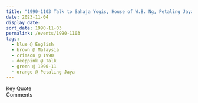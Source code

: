 ```yaml
---
title: "1990-1103 Talk to Sahaja Yogis, House of W.B. Ng, Petaling Jaya (15 kms W of Kuala Lumpur), Malaysia"
date: 2023-11-04
display_date: 
sort_date: 1990-11-03
permalink: /events/1990-1103
tags:
  - blue @ English
  - brown @ Malaysia
  - crimson @ 1990
  - deeppink @ Talk
  - green @ 1990-11
  - orange @ Petaling Jaya
---
```


<wave-list>
  <list-title color="green" width="75">Key Quote</list-title>
  <list-item color="BlanchedAlmond"  width="200"></list-item>
  <list-item color="Lavender"></list-item>
  <list-item color="BlanchedAlmond"></list-item>
</wave-list>

<br>

<wave-list>
  <list-title color="green" width="75">Comments</list-title>
  <list-item color="BlanchedAlmond"  width="200"></list-item>
  <list-item color="Lavender"></list-item>
  <list-item color="BlanchedAlmond"></list-item>
</wave-list>